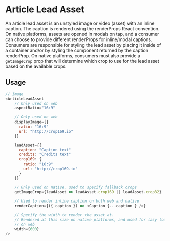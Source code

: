 # Article Lead Asset

An article lead asset is an unstyled image or video (asset) with an inline
caption. The caption is rendered using the renderProps React convention. On
native platforms, assets are opened in modals on tap, and a consumer can choose
to provide different renderProps for inline/modal captions. Consumers are
responsible for styling the lead asset by placing it inside of a container
and/or by styling the component returned by the caption renderProp. On native
platforms, consumers must also provide a `getImageCrop` prop that will determine
which crop to use for the lead asset based on the available crops.

## Usage

```js
// Image
<ArticleLeadAsset
    // Only used on web
    aspectRatio="16:9"

    // Only used on web
    displayImage={{
      ratio: "16:9"
      url: "http://crop169.io"
    }}

    leadAsset={{
      caption: "Caption text"
      credits: "Credits text"
      crop169: {
        ratio: "16:9"
        url: "http://crop169.io"
      }
    }}

    // Only used on native, used to specify fallback crops
    getImageCrop={leadAsset => leadAsset.crop169 || leadAsset.crop32}

    // Used to render inline caption on both web and native
    renderCaption={({ caption }) => <Caption {...caption } />}

    // Specify the width to render the asset at.
    // Rendered at this size on native platforms, and used for lazy loading
    // on web
    width={600}
/>
```

